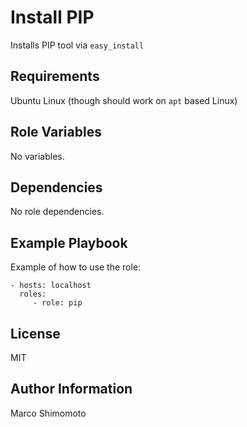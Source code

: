 # Install PIP

Installs PIP tool via `easy_install`

## Requirements

Ubuntu Linux (though should work on `apt` based Linux)

## Role Variables

No variables.

## Dependencies

No role dependencies.

## Example Playbook

Example of how to use the role:

    - hosts: localhost
      roles:
         - role: pip

## License

MIT

## Author Information

Marco Shimomoto